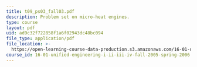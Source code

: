 ```yaml
---
title: t09_ps03_fall03.pdf
description: Problem set on micro-heat engines.
type: course
layout: pdf
uid: ad9c32f722858f1a6f02943dc48bc094
file_type: application/pdf
file_location: >-
  https://open-learning-course-data-production.s3.amazonaws.com/16-01-unified-engineering-i-ii-iii-iv-fall-2005-spring-2006/ad9c32f722858f1a6f02943dc48bc094_t09_ps03_fall03.pdf
course_id: 16-01-unified-engineering-i-ii-iii-iv-fall-2005-spring-2006
---
```

